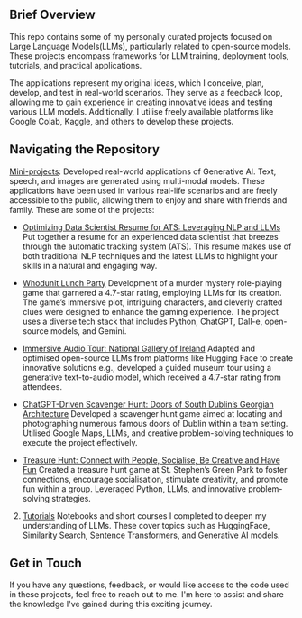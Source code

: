 ## Brief Overview
This repo contains some of my personally curated projects focused on Large Language Models(LLMs), particularly related to open-source models. These projects encompass frameworks for LLM training, deployment tools, tutorials, and practical applications.

The applications represent my original ideas, which I conceive, plan, develop, and test in real-world scenarios. They serve as a feedback loop, allowing me to gain experience in creating innovative ideas and testing various LLM models. Additionally, I utilise freely available platforms like Google Colab, Kaggle, and others to develop these projects.

## Navigating the Repository

[Mini-projects](https://github.com/piushvaish/large-language-models/tree/main/mini-projects): Developed real-world applications of Generative AI. Text, speech, and images are generated using multi-modal models. These applications have been used in various real-life scenarios and are freely accessible to the public, allowing them to enjoy and share with friends and family. These are some of the projects:

* [Optimizing Data Scientist Resume for ATS: Leveraging NLP and LLMs](https://github.com/piushvaish/large-language-models/tree/main/mini-projects/application-tracking-system) Put together a resume for an experienced data scientist that breezes through the automatic tracking system (ATS). This resume makes use of both traditional NLP techniques and the latest LLMs to highlight your skills in a natural and engaging way.
* [Whodunit Lunch Party](https://github.com/piushvaish/large-language-models/blob/main/mini-projects/game-development/Whodunit-Challenges-Share-20240413T055534Z-001.zip)
Development of a murder mystery role-playing game that garnered a 4.7-star rating, employing LLMs for its creation. The game’s immersive plot, intriguing characters, and cleverly crafted clues were designed to enhance the gaming experience. The project uses a diverse tech stack that includes Python, ChatGPT, Dall-e, open-source models, and Gemini.

* [Immersive Audio Tour: National Gallery of Ireland](https://github.com/piushvaish/large-language-models/tree/main/mini-projects/text-to-speech/ngi-highlight-tour) Adapted and optimised open-source LLMs from platforms like Hugging Face to create innovative solutions e.g., developed a guided museum tour using a generative text-to-audio model, which received a 4.7-star rating from attendees.

* [ChatGPT-Driven Scavenger Hunt: Doors of South Dublin’s Georgian Architecture](https://github.com/piushvaish/large-language-models/blob/main/mini-projects/game-development/Doors%20of%20South%20Dublin%E2%80%99s%20Georgian%20Architecture.docx)
Developed a scavenger hunt game aimed at locating and photographing numerous famous doors of Dublin within a team setting. Utilised Google Maps, LLMs, and creative problem-solving techniques to execute the project effectively.

* [Treasure Hunt: Connect with People, Socialise, Be Creative and Have Fun](https://drive.google.com/file/d/17C91HPZo-7cF3vfHBpn6B5epbviqJoP0/view)
Created a treasure hunt game at St. Stephen’s Green Park to foster connections, encourage socialisation, stimulate creativity, and promote fun within a group. Leveraged Python, LLMs, and innovative problem-solving strategies.

2. [Tutorials](https://github.com/piushvaish/large-language-models/tree/main/open-source-models) Notebooks and short courses I completed to deepen my understanding of LLMs. These cover topics such as HuggingFace, Similarity Search, Sentence Transformers, and Generative AI models.

## Get in Touch
If you have any questions, feedback, or would like access to the code used in these projects, feel free to reach out to me. I'm here to assist and share the knowledge I've gained during this exciting journey.

